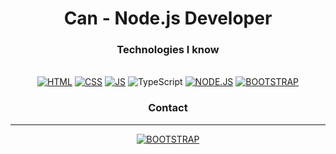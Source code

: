 <h1 align="center"> Can - Node.js Developer
<h3 align="center">Technologies I know</h3>
<p align="center"><br>
<a href="https://html.com"><img alt="HTML" src="https://img.shields.io/badge/HTML5-E34F26?style=for-the-badge&logo=html5&logoColor=white"></img></a> 
<a href="https://www.w3.org/Style/CSS"><img alt="CSS" src="https://img.shields.io/badge/CSS3-1572B6?style=for-the-badge&logo=css3&logoColor=white"></img></a>
<a href="https://javascript.com"><img alt="JS" src="https://img.shields.io/badge/JavaScript-323330?style=for-the-badge&logo=javascript&logoColor=F7DF1E"></img></a>
  <img alt="TypeScript" src="https://camo.githubusercontent.com/d4cfec9550517aa67567e29843e3880ebf50bd7eeceafcd3b82875f17c9f564e/68747470733a2f2f696d672e736869656c64732e696f2f62616467652f747970657363726970742d2532333030374143432e7376673f7374796c653d666f722d7468652d6261646765266c6f676f3d74797065736372697074266c6f676f436f6c6f723d7768697465" data-canonical-src="https://img.shields.io/badge/typescript-%23007ACC.svg?style=for-the-badge&amp;logo=typescript&amp;logoColor=white">
<a href="https://node.js.com"><img alt="NODE.JS" src="https://img.shields.io/badge/Node.js-43853D?style=for-the-badge&logo=node.js&logoColor=white"></img></a>
<a href=https://getbootstrap.com"><img alt="BOOTSTRAP" src="https://img.shields.io/badge/Bootstrap-563D7C?style=for-the-badge&logo=bootstrap&logoColor=white"></img></a>
                                                                                                                       
<h3 align="center">Contact</h3>                                                                                                                          
<hr>
<p align="center">
<a href="https://discord.com/users/708381401342279860"><img alt="BOOTSTRAP" src="https://img.shields.io/badge/Discord-7289DA?style=for-the-badge&logo=discord&logoColor=whit"></img></a>
<p align="center">
</p>
</p>                                                                                                                          
